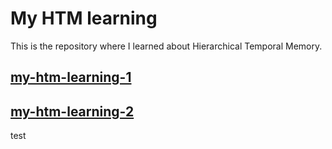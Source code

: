 # My HTM learning

This is the repository where I learned about Hierarchical Temporal Memory.

## [my-htm-learning-1](https://github.com/PonDad/My-HTM-learning/tree/master/my-htm-learning-1)

## [my-htm-learning-2](https://github.com/PonDad/My-HTM-learning/tree/master/my-htm-learning-2)

test